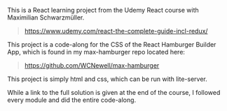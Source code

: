 This is a React learning project from the Udemy React course with Maximilian Schwarzmüller.

>https://www.udemy.com/react-the-complete-guide-incl-redux/

This project is a code-along for the CSS of the React Hamburger Builder App, which is found in my max-hamburger repo located here:

>https://github.com/WCNewell/max-hamburger

This project is simply html and css, which can be run with lite-server.

While a link to the full solution is given at the end of the course, I followed every module and did the entire code-along.